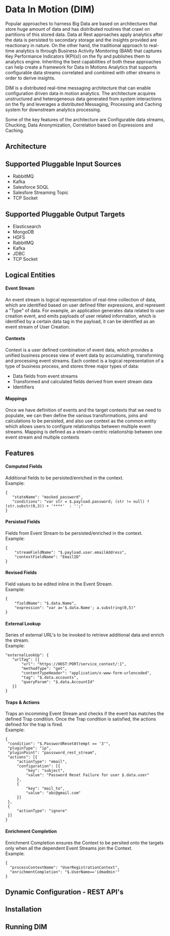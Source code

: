 # Data In Motion (DIM)
Popular approaches to harness Big Data are based on architectures that store huge amount of data and has distributed routines that crawl on partitions of this stored data.  Data at Rest approaches apply analytics after the data is persisted to secondary storage and the insights provided are reactionary in nature.  On the other hand, the traditional approach to real-time analytics is through Business Activity Monitoring (BAM) that captures Key Performance Indicators (KPI(s)) on the fly and publishes them to analytics engine.  Inheriting the best capabilities of both these approaches can help create a framework for Data in Motions Analytics that supports configurable data streams correlated and combined with other streams in order to derive insights. 

DIM is a distributed real-time messaging architecture that can enable configuration driven data in motion analytics. The architecture acquires unstructured and heterogeneous data generated from system interactions on the fly and leverages a distributed Messaging, Processing and Caching system for downstream analytics processing. 

Some of the key features of the architecture are Configurable data streams, Chucking, Data Anonymization, Correlation based on Expressions and Caching.

## Architecture

## Supported Pluggable Input Sources
- RabbitMQ 
- Kafka
- Salesforce SOQL
- Salesfore Streaming Topic 
- TCP Socket

## Supported Pluggable Output Targets
- Elasticsearch
- MongoDB
- HDFS
- RabbitMQ
- Kafka
- JDBC
- TCP Socket

## Logical Entities
#### Event Stream
  An event stream is logical representation of real-time collection of data, which are identified based on user defined filter expressions, and represent a "Type" of data. For example, an application generates data related to user creation event, and emits payloads of user related information, which is identified by a certain data tag in the payload, it can be identified as an event stream of User Creation.
   
#### Contexts
   Context is a user defined combination of event data, which provides a unified business process view of event data by accumulating, transforming and processing event streams. Each context is a logical representation of a type of business process, and stores three major types of data:
 -	Data fields from event streams
 - Transformed and calculated fields derived from event stream data
 - Identifiers

#### Mappings 
   Once we have definition of events and the target contexts that we need to populate, we can then define the various transformations, joins and calculations to be persisted, and also use context as the common entity which allows users to configure relationships between multiple event streams. Mapping is defined as a stream-centric relationship between one event stream and multiple contexts
   
## Features

#### Computed Fields
   Additional fields to be persisted/enriched in the context. <br>
   Example:
   ```
   {
      "stateName": "masked_password",
      "conditions": "var str = $.payload.password; (str != null) ? (str.substr(0,3)) + '****'  : '';"
   }
   ```
   
#### Persisted Fields
   Fields from Event Stream to be persisted/enriched in the context. <br>
   Example:
   ```
   {
       "streamFieldName": "$.payload.user.emailAddress",
       "contextFieldName": "EmailID"
   }
   ```
   
#### Revised Fields
   Field values to be edited inline in the Event Stream. <br> 
   Example:
   ```
   {
       "fieldName": "$.data.Name",
       "expression": "var a='$.data.Name'; a.substring(0,5)"
   }
   ```
   
#### External Lookup
   Series of external URL's to be invoked to retrieve additional data and enrich the stream. <br>
   Example:
   ```
   "externalLookUp": {
      "urlTag": [{
          "url": "https://HOST:PORT/service_context/:1",
          "methodType": "get",
          "contentTypeHeader": "application/x-www-form-urlencoded",
          "tag": "$.data.accounts",
          "queryParam": "$.data.AccountId"
      }]
   }
   ```
   
#### Traps & Actions
   Traps an incomming Event Stream and checks if the event has matches the defined Trap condition. Once the Trap condition is satisfied, the actions defined for the trap is fired. <br>
   Example:
   ```
   {
    "condition": "$.PasswordResetAttempt == '3'",
    "pluginType": "ip",
    "pluginPoint": "passsword_rest_stream",
    "actions": [{
        "actionType": "email",
        "configuration": [{
            "key": "subject",
            "value": "Password Reset Failure for user $.data.user"
        },
        {
            "key": "mail_to",
            "value": "abc@gmail.com"
        }]
    },
    {
        "actionType": "ignore"
    }]
  }  
   ```
   
#### Enrichment Completion
   Enrichment Completion ensures the Context to be persited onto the targets only when all the dependent Event Streams join the Context. <br>
   Example:
   ```
   {
     "processContextName": "UserRegistrationContext",
     "enrichmentCompletion": "$.UserName=='idmadmin'"
   }
   ```
   
## Dynamic Configuration - REST API's


## Installation

## Running DIM

